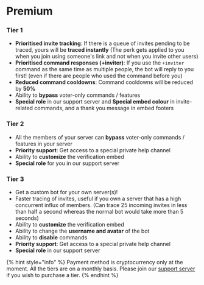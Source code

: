 # Premium

### Tier 1

* **Prioritised invite tracking**: If there is a queue of invites pending to be traced, yours will be **traced instantly** (The perk gets applied to you when you join using someone's link and not when you invite other users)
* **Prioritised command responses (+inviter)**: If you use the `+inviter` command as the same time as multiple people, the bot will reply to you first! (even if there are people who used the command before you)
* **Reduced command cooldowns**: Command cooldowns will be reduced by **50%**
* Ability to **bypass** voter-only commands / features
* **Special role** in our support server and **Special embed colour** in invite-related commands, and a thank you message in embed footers

### Tier 2

* All the members of your server can **bypass** voter-only commands / features in your server
* **Priority support**: Get access to a special private help channel
* Ability to **customize** the verification embed
* **Special role** for you in our support server 

### Tier 3

* Get a custom bot for your own server(s)!
* Faster tracing of invites, useful if you own a server that has a high concurrent influx of members. (Can trace 25 incoming invites in less than half a second whereas the normal bot would take more than 5 seconds)
* Ability to **customize** the verification embed
* Ability to change the **username and avatar** of the bot
* Ability to **disable** commands
* **Priority support**: Get access to a special private help channel
* **Special role** in our support server

{% hint style="info" %}
Payment method is cryptocurrency only at the moment. All the tiers are on a monthly basis. Please join our [support server](https://discord.gg/rQxgcWw6Ea) if you wish to purchase a tier.
{% endhint %}
